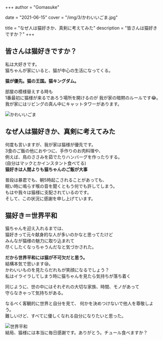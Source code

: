 +++
author = "Gomasuke"

date = "2021-06-15"
cover = "/img/3/かわいいごま.jpg"

title = "なぜ人は猫好きか、真剣に考えてみた"
description = "皆さんは猫好きですか？"
+++

## 皆さんは猫好きですか？
私は大好きです。  
猫ちゃんが家にいると、猫が中心の生活になってくる。

**猫が優先。猫の王国。猫キングダム。**

部屋の模様替えする時も  
1番最初に猫様が来るであろう場所を開けるのが
我が家の暗黙のルールです😂。  
我が家にはリビングの真ん中にキャットタワーがあります。

![かわいいごま](/img/3/かわいいごま.jpg)

## なぜ人は猫好きか、真剣に考えてみた
何度も言いますが、我が家は猫様が優先です。  
3食のご飯の他におやつに、手作りのお肉料理や、  
例えば、鳥のささみを茹でたりハンバーグを作ったりする。  
(自分はマックとかインスタント食べてる)  
**猫好きは人間よりも猫ちゃんのご飯が大事**  

普段は暴君でも、朝5時起こされることがあっても、  
眠い時に鳴らす喉の音を聞くともう何でも許してしまう。  
もはや我々は猫様に支配されているのです。  
そして、この状況に感謝を申し上げています。

## 猫好き＝世界平和
猫ちゃんを迎え入れるまでは、  
猫好きって元々献身的な人が多いのかなと思ってたけど  
みんなが猫様の魅力に取り込まれて  
尽くしたくなっちゃうんだなと気づかされた。  

**だから世界平和には猫が不可欠だと思う。**  
結構本気で思います😪。  
かわいいものを見たらだれもが笑顔になるでしょう？  
私はイライラしてしまう時に猫ちゃんを見たら気持ちが落ち着く  

同じように、世の中にはそれぞれの大切な家族、時間、モノがあって  
守らなきゃって気持ちがある。  

なるべく客観的に世界と自分を見て、
何かを決めつけないで他人を尊敬しよう。  
難しいけど、すべてに優しくなれる自分になりたいと思った。  

![世界平和](/img/3/世界平和.jpg)  
結局、猫様には本当に毎日感謝です。ありがとう。チュール食べますか？  